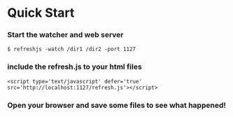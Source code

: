 # Quick Start


### Start the watcher and web server

    $ refreshjs -watch /dir1 /dir2 -port 1127


### include the refresh.js to your html files

    <script type='text/javascript' defer='true' src='http://localhost:1127/refresh.js'></script>


### Open your browser and save some files to see what happened!
